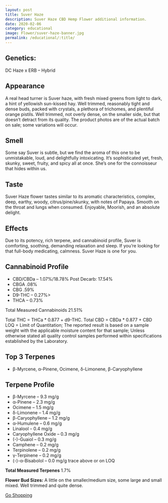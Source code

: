 ```yaml
---
layout: post
title: Suver Haze
description: Suver Haze CBD Hemp Flower additional information.
date: 2020-02-06
category: educational
image: Flower/suver-haze-banner.jpg
permalink: /educational/:title/
---
```


<h2>Genetics:</h2>

<p>DC Haze x ERB – Hybrid</p>

<h2>Appearance</h2>
<p>A real head turner is Suver haze, with fresh mixed greens from light to dark, a hint of yellowish sun-kissed hay. Well trimmed, reasonably tight and dense buds, packed with crystals, a plethora of trichomes, and plentiful orange pistils. Well trimmed, not overly dense, on the smaller side, but that doesn’t detract from its quality. The product photos are of the actual batch on sale; some variations will occur.</p>

<h2>Smell</h2>
<p>Some say Suver is subtle, but we find the aroma of this one to be unmistakable, loud, and delightfully intoxicating. It’s sophisticated yet, fresh, skunky, sweet, fruity, and spicy all at once. She’s one for the connoisseur that hides within us.</p>

<h2>Taste</h2>

<p>Suver Haze flower tastes similar to its aromatic characteristics, complex, deep, earthy, woody, citrus/pine/skunky, with notes of Papaya. Smooth on the throat and lungs when consumed. Enjoyable, Moorish, and an absolute delight.</p>

<h2>Effects</h2>

<p>Due to its potency, rich terpene, and cannabinoid profile, Suver is comforting, soothing, demanding relaxation and sleep. If you’re looking for that full-body medicating, calmness. Suver Haze is one for you.</p>

<h2>Cannabinoid Profile</h2>

<ul>
<li>CBD/CBDa – 1.07%/18.78% Post Decarb: 17.54%</li>
<li>CBGA .08%</li>
<li>CBG .59%</li>
<li>D9-THC – 0.27%></li>
<li>THCA – 0.73%</li>
</ul>

<p>Total Measured Cannabinoids 21.51%</p>

<p>Total THC = THCa * 0.877 + d9-THC. Total CBD = CBDa * 0.877 + CBD<br />
LOQ = Limit of Quantitation; The reported result is based on a sample weight with the applicable moisture content for that sample; Unless otherwise stated all quality control samples performed within specifications established by the Laboratory.</p>

<h2>Top 3 Terpenes</h2>
<ul>
<li>β-Myrcene, α-Pinene, Ocimene, δ-Limonene, β-Caryophyllene</li>
</ul>

<h2>Terpene Profile</h2>
<ul>
<li>β-Myrcene – 9.3 mg/g</li>
<li>α-Pinene – 2.3 mg/g</li>
<li>Ocimene – 1.5 mg/g</li>
<li>δ-Limonene – 1.4 mg/g</li>
<li>β-Caryophyllene – 1.2 mg/g</li>
<li>α-Humulene – 0.6 mg/g</li>
<li>Linalool – 0.4 mg/g</li>
<li>Caryophyllene Oxide – 0.3 mg/g</li>
<li>(-)-Guaiol – 0.3 mg/g</li>
<li>Camphene – 0.2 mg/g</li>
<li>Terpinolene – 0.2 mg/g</li>
<li>γ-Terpinene – 0.2 mg/g</li>
<li>(-)-α-Bisabolol – 0.0 mg/g trace above or on LOQ</li>
</ul>

<p><strong>Total Measured Terpenes</strong> 1.7%</p>
<p><strong>Flower Bud Sizes:</strong> A little on the smaller/medium size, some large and small mixed. Well trimmed and quite dense.</p>

<a href="{{site.url}}/store/health-wellness/flower/" class="btn btn-md btn-info">Go Shopping</a>
